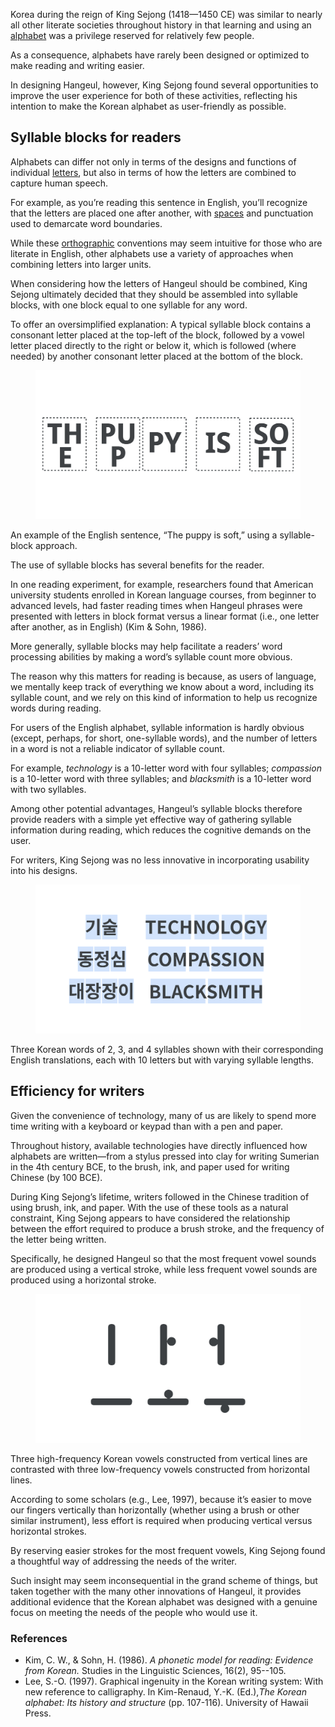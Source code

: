 Korea during the reign of King Sejong (1418—1450 CE) was similar to nearly all other literate societies throughout history in that learning and using an [alphabet](/glossary/alphabet) was a privilege reserved for relatively few people.

As a consequence, alphabets have rarely been designed or optimized to make reading and writing easier.

In designing Hangeul, however, King Sejong found several opportunities to improve the user experience for both of these activities, reflecting his intention to make the Korean alphabet as user-friendly as possible.

## Syllable blocks for readers

Alphabets can differ not only in terms of the designs and functions of individual [letters](/glossary/letters), but also in terms of how the letters are combined to capture human speech.

For example, as you’re reading this sentence in English, you’ll recognize that the letters are placed one after another, with [spaces](/glossary/spaces) and punctuation used to demarcate word boundaries.

While these [orthographic](/glossary/script_writing_system) conventions may seem intuitive for those who are literate in English, other alphabets use a variety of approaches when combining letters into larger units.

When considering how the letters of Hangeul should be combined, King Sejong ultimately decided that they should be assembled into syllable blocks, with one block equal to one syllable for any word.

To offer an oversimplified explanation: A typical syllable block contains a consonant letter placed at the top-left of the block, followed by a vowel letter placed directly to the right or below it, which is followed (where needed) by another consonant letter placed at the bottom of the block.

<figure>

![An English sentence using syllable blocks.](images/hangeul_4_fig_1.svg)

</figure>
<figcaption>An example of the English sentence, “The puppy is soft,” using a syllable-block approach.</figcaption>

The use of syllable blocks has several benefits for the reader.

In one reading experiment, for example, researchers found that American university students enrolled in Korean language courses, from beginner to advanced levels, had faster reading times when Hangeul phrases were presented with letters in block format versus a linear format (i.e., one letter after another, as in English) (Kim & Sohn, 1986).

More generally, syllable blocks may help facilitate a readers’ word processing abilities by making a word’s syllable count more obvious.

The reason why this matters for reading is because, as users of language, we mentally keep track of everything we know about a word, including its syllable count, and we rely on this kind of information to help us recognize words during reading.

For users of the English alphabet, syllable information is hardly obvious (except, perhaps, for short, one-syllable words), and the number of letters in a word is not a reliable indicator of syllable count.

For example, *technology* is a 10-letter word with four syllables; *compassion* is a 10-letter word with three syllables; and *blacksmith* is a 10-letter word with two syllables.

Among other potential advantages, Hangeul’s syllable blocks therefore provide readers with a simple yet effective way of gathering syllable information during reading, which reduces the cognitive demands on the user.

For writers, King Sejong was no less innovative in incorporating usability into his designs.

<figure>

![Three Korean words with English translations.](images/thumbnail.svg)

</figure>
<figcaption>Three Korean words of 2, 3, and 4 syllables shown with their corresponding English translations, each with 10 letters but with varying syllable lengths.</figcaption>

## Efficiency for writers

Given the convenience of technology, many of us are likely to spend more time writing with a keyboard or keypad than with a pen and paper.

Throughout history, available technologies have directly influenced how alphabets are written—from a stylus pressed into clay for writing Sumerian in the 4th century BCE, to the brush, ink, and paper used for writing Chinese (by 100 BCE).

During King Sejong’s lifetime, writers followed in the Chinese tradition of using brush, ink, and paper. With the use of these tools as a natural constraint, King Sejong appears to have considered the relationship between the effort required to produce a brush stroke, and the frequency of the letter being written.

Specifically, he designed Hangeul so that the most frequent vowel sounds are produced using a vertical stroke, while less frequent vowel sounds are produced using a horizontal stroke.

<figure>

![Vertical and horizontal Korean letters.](images/hangeul_4_fig_3.svg)

</figure>
<figcaption>Three high-frequency Korean vowels constructed from vertical lines are contrasted with three low-frequency vowels constructed from horizontal lines.</figcaption>

According to some scholars (e.g., Lee, 1997), because it’s easier to move our fingers vertically than horizontally (whether using a brush or other similar instrument), less effort is required when producing vertical versus horizontal strokes.

By reserving easier strokes for the most frequent vowels, King Sejong found a thoughtful way of addressing the needs of the writer.

Such insight may seem inconsequential in the grand scheme of things, but taken together with the many other innovations of Hangeul, it provides additional evidence that the Korean alphabet was designed with a genuine focus on meeting the needs of the people who would use it.

### References

- Kim, C. W., & Sohn, H. (1986). *A phonetic model for reading: Evidence from Korean.* Studies in the Linguistic Sciences, 16(2), 95--105.
- Lee, S.-O. (1997). Graphical ingenuity in the Korean writing system: With new reference to calligraphy. In Kim-Renaud, Y.-K. (Ed.),*The Korean alphabet: Its history and structure* (pp. 107-116). University of Hawaii Press.
